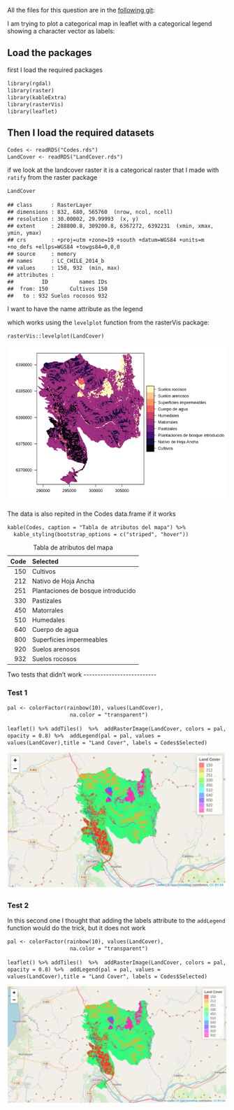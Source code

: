 All the files for this question are in the [following
git](https://github.com/derek-corcoran-barrios/El_Soldado):

I am trying to plot a categorical map in leaflet with a categorical
legend showing a character vector as labels:

Load the packages
-----------------

first I load the required packages

    library(rgdal)
    library(raster)
    library(kableExtra)
    library(rasterVis)
    library(leaflet)

Then I load the required datasets
---------------------------------

    Codes <- readRDS("Codes.rds")
    LandCover <- readRDS("LandCover.rds")

if we look at the landcover raster it is a categorical raster that I
made with `ratify` from the raster package

    LandCover

    ## class      : RasterLayer 
    ## dimensions : 832, 680, 565760  (nrow, ncol, ncell)
    ## resolution : 30.00002, 29.99993  (x, y)
    ## extent     : 288800.8, 309200.8, 6367272, 6392231  (xmin, xmax, ymin, ymax)
    ## crs        : +proj=utm +zone=19 +south +datum=WGS84 +units=m +no_defs +ellps=WGS84 +towgs84=0,0,0 
    ## source     : memory
    ## names      : LC_CHILE_2014_b 
    ## values     : 150, 932  (min, max)
    ## attributes :
    ##         ID          names IDs
    ##  from: 150       Cultivos 150
    ##   to : 932 Suelos rocosos 932

I want to have the name attribute as the legend

which works using the `levelplot` function from the rasterVis package:

    rasterVis::levelplot(LandCover)

![](README_files/figure-markdown_strict/unnamed-chunk-3-1.png)

The data is also repited in the Codes data.frame if it works

    kable(Codes, caption = "Tabla de atributos del mapa") %>%
      kable_styling(bootstrap_options = c("striped", "hover"))

<table class="table table-striped table-hover" style="margin-left: auto; margin-right: auto;">
<caption>
Tabla de atributos del mapa
</caption>
<thead>
<tr>
<th style="text-align:right;">
Code
</th>
<th style="text-align:left;">
Selected
</th>
</tr>
</thead>
<tbody>
<tr>
<td style="text-align:right;">
150
</td>
<td style="text-align:left;">
Cultivos
</td>
</tr>
<tr>
<td style="text-align:right;">
212
</td>
<td style="text-align:left;">
Nativo de Hoja Ancha
</td>
</tr>
<tr>
<td style="text-align:right;">
251
</td>
<td style="text-align:left;">
Plantaciones de bosque introducido
</td>
</tr>
<tr>
<td style="text-align:right;">
330
</td>
<td style="text-align:left;">
Pastizales
</td>
</tr>
<tr>
<td style="text-align:right;">
450
</td>
<td style="text-align:left;">
Matorrales
</td>
</tr>
<tr>
<td style="text-align:right;">
510
</td>
<td style="text-align:left;">
Humedales
</td>
</tr>
<tr>
<td style="text-align:right;">
640
</td>
<td style="text-align:left;">
Cuerpo de agua
</td>
</tr>
<tr>
<td style="text-align:right;">
800
</td>
<td style="text-align:left;">
Superficies impermeables
</td>
</tr>
<tr>
<td style="text-align:right;">
920
</td>
<td style="text-align:left;">
Suelos arenosos
</td>
</tr>
<tr>
<td style="text-align:right;">
932
</td>
<td style="text-align:left;">
Suelos rocosos
</td>
</tr>
</tbody>
</table>
Two tests that didn’t work
--------------------------

### Test 1

    pal <- colorFactor(rainbow(10), values(LandCover),
                        na.color = "transparent")

    leaflet() %>% addTiles()  %>%  addRasterImage(LandCover, colors = pal, opacity = 0.8) %>%  addLegend(pal = pal, values = values(LandCover),title = "Land Cover", labels = Codes$Selected)

<img src="Leaflet1.png" width="1012" />

### Test 2

In this second one I thought that adding the labels attribute to the
`addLegend` function would do the trick, but it does not work

    pal <- colorFactor(rainbow(10), values(LandCover),
                        na.color = "transparent")

    leaflet() %>% addTiles()  %>%  addRasterImage(LandCover, colors = pal, opacity = 0.8) %>%  addLegend(pal = pal, values = values(LandCover),title = "Land Cover", labels = Codes$Selected)

![](Leaflet2.png)
